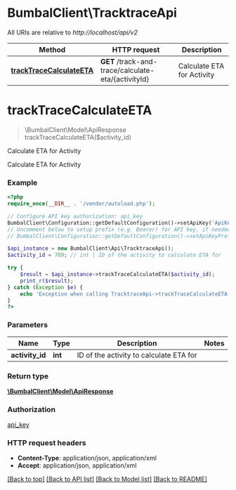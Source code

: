 # BumbalClient\TracktraceApi

All URIs are relative to *http://localhost/api/v2*

Method | HTTP request | Description
------------- | ------------- | -------------
[**trackTraceCalculateETA**](TracktraceApi.md#trackTraceCalculateETA) | **GET** /track-and-trace/calculate-eta/{activityId} | Calculate ETA for Activity


# **trackTraceCalculateETA**
> \BumbalClient\Model\ApiResponse trackTraceCalculateETA($activity_id)

Calculate ETA for Activity

Calculate ETA for Activity

### Example
```php
<?php
require_once(__DIR__ . '/vendor/autoload.php');

// Configure API key authorization: api_key
BumbalClient\Configuration::getDefaultConfiguration()->setApiKey('ApiKey', 'YOUR_API_KEY');
// Uncomment below to setup prefix (e.g. Bearer) for API key, if needed
// BumbalClient\Configuration::getDefaultConfiguration()->setApiKeyPrefix('ApiKey', 'Bearer');

$api_instance = new BumbalClient\Api\TracktraceApi();
$activity_id = 789; // int | ID of the activity to calculate ETA for

try {
    $result = $api_instance->trackTraceCalculateETA($activity_id);
    print_r($result);
} catch (Exception $e) {
    echo 'Exception when calling TracktraceApi->trackTraceCalculateETA: ', $e->getMessage(), PHP_EOL;
}
?>
```

### Parameters

Name | Type | Description  | Notes
------------- | ------------- | ------------- | -------------
 **activity_id** | **int**| ID of the activity to calculate ETA for |

### Return type

[**\BumbalClient\Model\ApiResponse**](../Model/ApiResponse.md)

### Authorization

[api_key](../../README.md#api_key)

### HTTP request headers

 - **Content-Type**: application/json, application/xml
 - **Accept**: application/json, application/xml

[[Back to top]](#) [[Back to API list]](../../README.md#documentation-for-api-endpoints) [[Back to Model list]](../../README.md#documentation-for-models) [[Back to README]](../../README.md)

